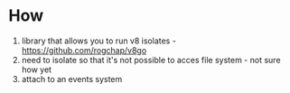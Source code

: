 # How

1. library that allows you to run v8 isolates - https://github.com/rogchap/v8go
2. need to isolate so that it's not possible to acces file system - not sure how yet
3. attach to an events system
